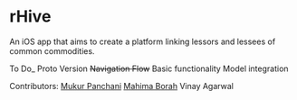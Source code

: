 # rHive

An iOS app that aims to create a platform linking lessors and lessees of common commodities.

To Do_
Proto Version
~~Navigation Flow~~
Basic functionality
Model integration


Contributors:
[Mukur Panchani](https://github.com/3sne)
[Mahima Borah](https://github.com/mahimaborah)
Vinay Agarwal
